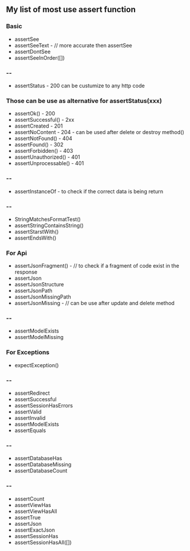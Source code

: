 ## My list of most use assert function

### Basic

-   assertSee
-   assertSeeText - // more accurate then assertSee
-   assertDontSee
-   assertSeeInOrder([])

### --

-   assertStatus - 200 can be custumize to any http code

### Those can be use as alternative for assertStatus(xxx)

-   assertOk() - 200
-   assertSuccessful() - 2xx
-   assertCreated - 201
-   assertNoContent - 204 - can be used after delete or destroy method()
-   assertNotFound() - 404
-   assertFound() - 302
-   assertForbidden() - 403
-   assertUnauthorized() - 401
-   assertUnprocessable() - 401

### --

-   assertInstanceOf - to check if the correct data is being return

### --

-   StringMatchesFormatTest()
-   assertStringContainsString()
-   assertStarstWith()
-   assertEndsWith()

### For Api

-   assertJsonFragment() - // to check if a fragment of code exist in the response
-   assertJson
-   assertJsonStructure
-   assertJsonPath
-   assertJsonMissingPath
-   assertJsonMissing - // can be use after update and delete method

### --

-   assertModelExists
-   assertModelMissing

### For Exceptions

-   expectException()

### --

-   assertRedirect
-   assertSuccessful
-   assertSessionHasErrors
-   assertValid
-   assertInvalid
-   assertModelExists
-   assertEquals

### --

-   assertDatabaseHas
-   assertDatabaseMissing
-   assertDatabaseCount

### --

-   assertCount
-   assertViewHas
-   assertViewHasAll
-   assertTrue
-   assertJson
-   assertExactJson
-   assertSessionHas
-   assertSessionHasAll([])
